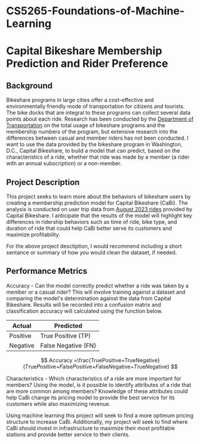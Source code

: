 # CS5265-Foundations-of-Machine-Learning

# Capital Bikeshare Membership Prediction and Rider Preference

## Background
Bikeshare programs in large cities offer a cost-effective and environmentally friendly mode of transportation for citizens and tourists. The bike docks that are integral to these programs can collect several data points about each ride. Research has been conducted by the [Department of Transportation](https://data.bts.gov/stories/s/Summary-of-Docked-Bikeshare-Trips-by-System-and-Ot/7fgy-2zkf/) on the total usage of bikeshare programs and the membership numbers of the program, but extensive research into the differences between casual and member riders has not been conducted. I want to use the data provided by the bikeshare program in Washington, D.C., Capital Bikeshare, to build a model that can predict, based on the characteristics of a ride, whether that ride was made by a member (a rider with an annual subscription) or a non-member.

## Project Description
This project seeks to learn more about the behaviors of bikeshare users by creating a membership prediction model for Capital Bikeshare (CaBi). The analysis is conducted on user trip data from [August 2023 rides](https://s3.amazonaws.com/capitalbikeshare-data/index.html) provided by Capital Bikeshare. I anticipate that the results of the model will highlight key differences in ridership behaviors such as time of ride, bike type, and duration of ride that could help CaBi better serve its customers and maximize profitability.

For the above project desctiption, I would recommend including a short sentance or summary of how you would clean the dataset, if needed.

## Performance Metrics

Accuracy - Can the model correctly predict whether a ride was taken by a member or a casual rider? This will involve training against a dataset and comparing the model's determination against the data from Capital Bikeshare. Results will be recorded into a confusion matrix and classification accuracy will calculated using the function below.

| Actual | Predicted |
|---|---|
| Positive | True Positive (TP) | False Positive (FP) |
| Negative | False Negative (FN) | True Negative (TN) |

$$ Accuracy =\frac{TruePositive+TrueNegative}{𝑇rue𝑃ositive+𝐹alse𝑃ositive+𝐹alse𝑁egative+𝑇rue𝑁egative} $$

Characteristics - Which characteristics of a ride are more important for members? Using the model, is it possible to identify attributes of a ride that are more common among members? Knowledge of these attributes could help CaBi change its pricing model to provide the best service for its customers while also maximizing revenue.

Using machine learning this project will seek to find a more optimum pricing structure to increase CaBi. Additionally, my project will seek to find where CaBi should invest in infrastructure to maximize their most profitable stations and provide better service to their clients.
